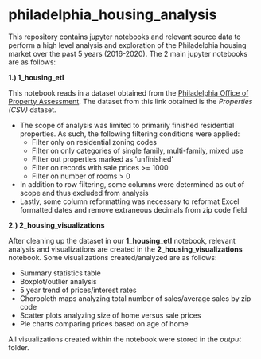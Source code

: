 # philadelphia_housing_analysis

This repository contains jupyter notebooks and relevant source data to perform a high level analysis and exploration of the Philadelphia housing market over the past 5 years (2016-2020). The 2 main jupyter notebooks are as follows:

**1.) 1_housing_etl**

This notebook reads in a dataset obtained from the [Philadelphia Office of Property Assessment](https://www.opendataphilly.org/dataset/opa-property-assessments). The dataset from this link obtained is the *Properties (CSV)* dataset.
* The scope of analysis was limited to primarily finished residential properties. As such, the following filtering conditions were applied:
  * Filter only on residential zoning codes
  * Filter on only categories of single family, multi-family, mixed use
  * Filter out properties marked as 'unfinished'
  * Filter on records with sale prices >= 1000
  * Filter on number of rooms > 0
* In addition to row filtering, some columns were determined as out of scope and thus excluded from analysis
* Lastly, some column reformatting was necessary to reformat Excel formatted dates and remove extraneous decimals from zip code field  

**2.) 2_housing_visualizations**

After cleaning up the dataset in our **1_housing_etl** notebook, relevant analysis and visualizations are created in the **2_housing_visualizations** notebook. Some visualizations created/analyzed are as follows:

* Summary statistics table
* Boxplot/outlier analysis
* 5 year trend of prices/interest rates
* Choropleth maps analyzing total number of sales/average sales by zip code
* Scatter plots analyzing size of home versus sale prices
* Pie charts comparing prices based on age of home

All visualizations created within the notebook were stored in the *output* folder.


